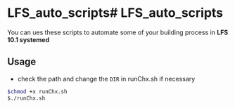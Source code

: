 # LFS_auto_scripts# LFS_auto_scripts
 
You can ues these scripts to automate some of your building process in **LFS 10.1 systemed**

## Usage
- check the path and change the `DIR` in runChx.sh if necessary
```bash
$chmod +x runChx.sh
$./runChx.sh
```
